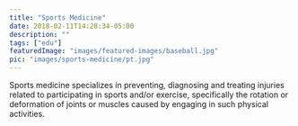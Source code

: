 ```yaml
---
title: "Sports Medicine"
date: 2018-02-11T14:28:34-05:00
description: ""
tags: ["edu"]
featuredImage: "images/featured-images/baseball.jpg"
pic: "images/sports-medicine/pt.jpg"
---
```


Sports medicine specializes in preventing, diagnosing and treating injuries related to 
participating in sports and/or exercise, specifically the rotation or deformation of 
joints or muscles caused by engaging in such physical activities. 
